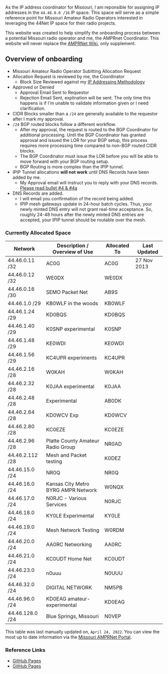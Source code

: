 As the IP address coordinator for Missouri, I am reponsible for assigning IP addresses in the `44.46.0.0 /16` IP space.  This space will serve as a simple reference point for Missouri Amateur Radio Operators interested in leveraging the 44Net IP space for their radio projects.

This website was created to help simplify the onboarding process between a potential Missouri radio operator and me, the AMPRnet Coordinator.  This website will never replace the [AMPRNet Wiki](https://wiki.ampr.org/), only supplement.

## Overview of onboarding
* Missouri Amateur Radio Operator Subitting Allocation Request
* Allocation Request is reviewed by me, the Coordinator
  * Block Size Reviewed against my [IP Addressing Methodology](guideline.MD)
* Approved or Denied
  * Approval Email Sent to Requestor
  * Rejection Email Sent, explination will be sent. The only time this happens is if I'm unable to validate information given or I need clarification.
* CIDR Blocks smaller than a `/24` are generally available to the requestor after I mark my approval.
* `/24` BGP routed blocks follow a different workflow.  
  * After my approval, the request is routed to the BGP Coordinator for additional processing.  Until the BGP Coordinator has granted approval and issued the LOR for your BGP setup, this process requires more processing time compared to non-BGP routed CIDR blocks.
  * The BGP Coordinator must issue the LOR before you will be able to move forward with your BGP routing setup.
  * BGP Routing is more complex than the IPIP tunnel.
* IPIP Tunnel allocations **will not work** until DNS Records have been added by me.
  * My Approval email will instruct you to reply with your DNS records. [Please read bullet #4 & #4a](guideline.MD)
* DNS Records are added.
  * I will email you confirmation of the record being added.
  * IPIP mesh gateways update in 24-hour batch cycles. Thus, your newly minted DNS entry will not grant real-time acceptance. So, roughly 24-48 hours after the newly minted DNS entries are accepted, your IPIP tunnel should be routable over the mesh.

### Currently Allocated Space

| Network          | Description / Overview of Use         | Allocated To | Last Updated |
|------------------|---------------------------------------|--------------|--------------|
| 44.46.0.11 /32   | AC0G                                  | AC0G         | 27 Nov 2013  |
| 44.46.0.12 /32   | WE0DX                                 | WE0DX        |              |
| 44.46.0.16 /30   | SEMO Packet Net                       | AB9S         |              |
| 44.46.1.0 /29    | KB0WLF in the woods                   | KB0WLF       |              |
| 44.46.1.24 /29   | KD0BQS                                | KD0BQS       |              |
| 44.46.1.40 /29   | K0SNP experimental                    | K0SNP        |              |
| 44.46.1.48 /29   | KE0WDI                                | KE0WDI       |              |
| 44.46.1.56 /29   | KC4UPR experiments                    | KC4UPR       |              |
| 44.46.2.16 /28   | W0KAH                                 | W0KAH        |              |
| 44.46.2.32 /28   | K0JAA experimental                    | K0JAA        |              |
| 44.46.2.48 /28   | Experimental                          | AB0DK        |              |
| 44.46.2.64 /28   | KD0WCV Exp                            | KD0WCV       |              |
| 44.46.2.80 /28   | KC0EZE                                | KC0EZE       |              |
| 44.46.2.96 /28   | Platte County Amateur Radio Group  	 | NR0AD        |              |
| 44.46.2.112 /28  | Mesh and Packet testing	             | K0DEZ        |              |
| 44.46.15.0 /24   | NR0Q	                                 | NR0Q         |              |
| 44.46.16.0 /24   | Kansas City Metro BYRG AMPR Network   | W0NQX        |              |
| 44.46.17.0 /24   | N0RJC - Various Services	             | N0RJC        |              |
| 44.46.18.0 /24   | KY0LE Experimental                    | KY0LE        |              |
| 44.46.19.0 /24   | Mesh Network Testing                  | W0RDM        |              |
| 44.46.20.0 /24   | AA0RC Networking                      | AA0RC        |              |
| 44.46.21.0 /24   | KC0UDT Home Net                       | KC0UDT       |              |
| 44.46.23.0 /24   | n0uuu                                 | N0UUU        |              |
| 44.46.32.0 /24   | DIGITAL NETWORK                       | NM5PB        |              |
| 44.46.96.0 /24   | KD0EAG amateur-experimental           | KD0EAG       |              |
| 44.46.128.0 /24  | Blue Springs, Missouri                | N0VEP        |              |

This table was last manually updated on, `April 24, 2022`.  You can view the most up to date information via the [Missouri AMPRNet Portal](https://portal.ampr.org/networks.php?a=region&id=879).

### Reference Links
- [GitHub Pages](https://pages.github.com/)
- [GitHub Pages](https://pages.github.com/)
